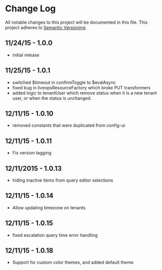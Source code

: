 # Change Log
All notable changes to this project will be documented in this file.
This project adheres to [Semantic Versioning](http://semver.org/).

## 11/24/15 - 1.0.0
- initial release

## 11/25/15 - 1.0.1
- switched $timeout in confirmToggle to $evalAsync
- fixed bug in liveopsResourceFactory which broke PUT transformers
- added logic to tenantUser which remove status when it is a new tenant user,
  or when the status is unchanged.

## 12/11/15 - 1.0.10
- removed constants that were duplicated from config-ui

## 12/11/15 - 1.0.11
- Fix version tagging

## 12/11/2015 - 1.0.13
- hiding inactive items from query editor selections

## 12/11/15 - 1.0.14
- Allow updating timezone on tenants

## 12/11/15 - 1.0.15
- fixed escalation query time error handling

## 12/11/15 - 1.0.18
- Support for custom color themes, and added default theme